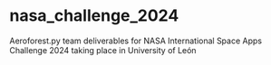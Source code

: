 # nasa_challenge_2024
Aeroforest.py team deliverables for NASA International Space Apps Challenge 2024 taking place in University of León
